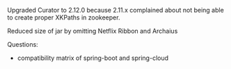 Upgraded Curator to 2.12.0 because 2.11.x complained about not being able to create proper XKPaths in zookeeper.

Reduced size of jar by omitting Netflix Ribbon and Archaius


Questions:

- compatibility matrix of spring-boot and spring-cloud
